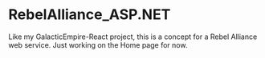 # RebelAlliance_ASP.NET

Like my GalacticEmpire-React project, this is a concept for a Rebel Alliance web service. Just working on the Home page for now.
